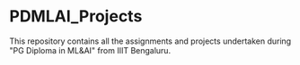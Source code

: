 # PDMLAI_Projects
This repository contains all the assignments and projects undertaken during "PG Diploma in ML&amp;AI" from IIIT Bengaluru.
